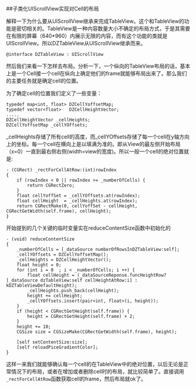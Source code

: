 
##子类化UIScrollView实现对Cell的布局

解释一下为什么要从UIScrollView继承来完成TableView。这个和TableView的功能是密切相关的。TableView是一种内容数量大小不确定的布局方式，于是其需要在有限的屏幕（640*960）内展示无限的内容，而有这个功能的类就是UIScrollView。所以DZTableView从UIScrollView继承而来。

```
@interface DZTableView : UIScrollView
```
然后我们来看一下怎样去布局。分析一下，一个纵向的TableView布局的话，基本上是一个Cell接一个cell在纵向上确定他们的frame就能够布局出来了。那么我们的主要任务就是确定cell的位置。

为了确定cell的位置我们定义了一些变量：

```
typedef map<int, float> DZCellYoffsetMap;
typedef vector<float>   DZCellHeightVector;
.....
DZCellHeightVector _cellHeights;
DZCellYoffsetMap _cellYOffsets;
```
_cellHeights存储了所有cell的高度，而_cellYOffsets存储了每一个cell在y轴方向上的坐标。每一个cell在横向上是以填满为准的。即从View的最左侧开始布局（x=0）一直到最右侧右侧(width=view的宽度)。所以一般一个cell的绝对位置就是:

```
- (CGRect) _rectForCellAtRow:(int)rowIndex
{
    if (rowIndex < 0 || rowIndex >= _numberOfCells) {
        return CGRectZero;
    }
    float cellYoffSet = _cellYOffsets.at(rowIndex);
    float cellHeight  = _cellHeights.at(rowIndex);
    return CGRectMake(0, cellYoffSet - cellHeight, CGRectGetWidth(self.frame), cellHeight);
}
```
开始提到的几个关键的临时变量实在reduceContentSize函数中初始化的

```
- (void) reduceContentSize
{
    _numberOfCells = [_dataSource numberOfRowsInDZTableView:self];
    _cellYOffsets = DZCellYoffsetMap();
    _cellHeights = DZCellHeightVector();
    float height = 0;
    for (int i = 0  ; i < _numberOfCells; i ++) {
        float cellHeight = (_dataSourceReponse.funcHeightRow? [_dataSource dzTableView:self cellHeightAtRow:i] : kDZTableViewDefaultHeight);
        _cellHeights.push_back(cellHeight);
        height += cellHeight;
        _cellYOffsets.insert(pair<int, float>(i, height));
    }
    if (height < CGRectGetHeight(self.frame)) {
        height = CGRectGetHeight(self.frame) + 2;
    }
    height += 10;
    CGSize size = CGSizeMake(CGRectGetWidth(self.frame), height);
    
    [self setContentSize:size];
    [self reloadPiceGradientColor];
}
```

这样一来我们就能够确认每一个cell的在TableView中的绝对位置，以后无论是正常情况下的布局，或者在增加或者删除cell时的布局，就比较简单了。直接调用```_rectForCellAtRow```函数获取cell的frame，然后布局就ok了。
